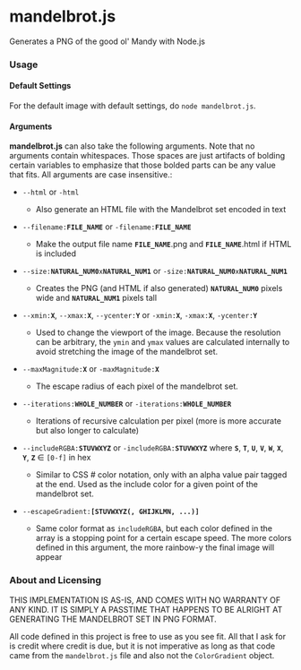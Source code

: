 # mandelbrot.js
Generates a PNG of the good ol' Mandy with Node.js

### Usage

#### Default Settings
For the default image with default settings, do `node mandelbrot.js`.

#### Arguments
**mandelbrot.js** can also take the following arguments. Note that no arguments contain whitespaces. Those spaces are just artifacts of bolding certain variables to emphasize that those bolded parts can be any value that fits. All arguments are case insensitive.:
* `--html` or `-html`
  * Also generate an HTML file with the Mandelbrot set encoded in text

* `--filename:`**`FILE_NAME`** or `-filename:`**`FILE_NAME`**
  * Make the output file name **`FILE_NAME`**.png and **`FILE_NAME`**.html if HTML is included

* `--size:`**`NATURAL_NUM0`**`x`**`NATURAL_NUM1`** or `-size:`**`NATURAL_NUM0`**`x`**`NATURAL_NUM1`**
  * Creates the PNG (and HTML if also generated) **`NATURAL_NUM0`** pixels wide and **`NATURAL_NUM1`** pixels tall

* `--xmin:`**`X`**, `--xmax:`**`X`**, `--ycenter:`**`Y`** or `-xmin:`**`X`**, `-xmax:`**`X`**, `-ycenter:`**`Y`**
  * Used to change the viewport of the image. Because the resolution can be arbitrary, the `ymin` and `ymax` values are calculated internally to avoid stretching the image of the mandelbrot set.

* `--maxMagnitude:`**`X`** or `-maxMagnitude:`**`X`**
  * The escape radius of each pixel of the mandelbrot set.

* `--iterations:`**`WHOLE_NUMBER`** or `-iterations:`**`WHOLE_NUMBER`**
  * Iterations of recursive calculation per pixel (more is more accurate but also longer to calculate)

* `--includeRGBA:`**`STUVWXYZ`** or `-includeRGBA:`**`STUVWXYZ`** where **`S`**, **`T`**, **`U`**, **`V`**, **`W`**, **`X`**, **`Y`**, **`Z`** ∈ `[0-f]` in hex
  * Similar to CSS # color notation, only with an alpha value pair tagged at the end. Used as the include color for a given point of the mandelbrot set.

* `--escapeGradient:`**`[STUVWXYZ(, GHIJKLMN, ...)]`**
  * Same color format as `includeRGBA`, but each color defined in the array is a stopping point for a certain escape speed. The more colors defined in this argument, the more rainbow-y the final image will appear

### About and Licensing
THIS IMPLEMENTATION IS AS-IS, AND COMES WITH NO WARRANTY OF ANY KIND. IT IS SIMPLY A PASSTIME THAT HAPPENS TO BE ALRIGHT AT GENERATING THE MANDELBROT SET IN PNG FORMAT.

All code defined in this project is free to use as you see fit. All that I ask for is credit where credit is due, but it is not imperative as long as that code came from the `mandelbrot.js` file and also not the `ColorGradient` object.
